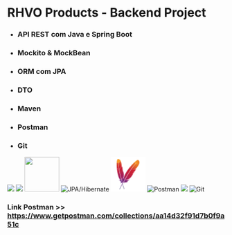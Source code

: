 # RHVO Products - Backend Project

* ### API REST com Java e Spring Boot
* ### Mockito & MockBean
* ### ORM com JPA
* ### DTO
* ### Maven
* ### Postman
* ### Git

<div display: inline-block>
    <img src="https://cdn.jsdelivr.net/gh/devicons/devicon/icons/java/java-original.svg" width="80" heigth="80" />
    <img src="https://cdn.jsdelivr.net/gh/devicons/devicon/icons/spring/spring-original.svg" width="80" heigth="80" />
    <img src="https://junit.org/junit5/assets/img/junit5-logo.png" width="80" height="80">
    <img src="https://www.vectorlogo.zone/logos/hibernate/hibernate-icon.svg" alt="JPA/Hibernate" width="80" heigth="80" />
    <img src="https://raw.githubusercontent.com/vscode-icons/vscode-icons/63a4a33b35b50d243716d03b95a955e49db97662/icons/file_type_maven.svg" alt="Maven" width="80" heigth="80" />
    <img src="https://www.vectorlogo.zone/logos/getpostman/getpostman-icon.svg" alt="Postman" width="80" height="80"/>
    <img src="https://cdn.jsdelivr.net/gh/devicons/devicon/icons/postgresql/postgresql-original.svg" width="80" heigth="80" />
    <img src="https://cdn.jsdelivr.net/gh/devicons/devicon/icons/git/git-plain.svg" alt="Git" width="80" heigth="80" />
</div>

### Link Postman >> <https://www.getpostman.com/collections/aa14d32f91d7b0f9a51c>
